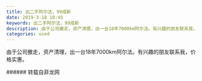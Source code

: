```yaml
---
title: 出二手阿尔法，99成新
date: 2019-3-18 10:45
keywords: 出二手阿尔法，99成新
description: 由于公司撤走，资产清理，出一台18年7000km阿尔法。有兴趣的朋友联系我，价格实惠。
categories: used
---
```

<td class="t_f" id="postmessage_3246736">

由于公司撤走，资产清理，出一台18年7000km阿尔法。有兴趣的朋友联系我，价格实惠。<br/>
</td>
###### 转载自菲龙网